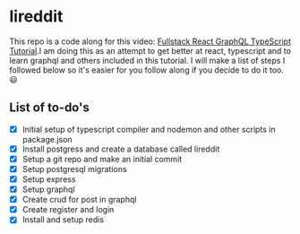 # lireddit

This repo is a code along for this video: [Fullstack React GraphQL TypeScript Tutorial](https://youtu.be/I6ypD7qv3Z8).I am doing this as an attempt to get better at react, typescript and to learn graphql and others included in this tutorial. I will make a list of steps I followed below so it's easier for you follow along if you decide to do it too. :smiley:

## List of to-do's

- [x] Initial setup of typescript compiler and nodemon and other scripts in package.json
- [x] Install postgress and create a database called lireddit
- [x] Setup a  git repo and make an initial commit
- [x] Setup postgresql migrations
- [x] Setup express
- [x] Setup graphql
- [x] Create crud for post in graphql
- [x] Create register and login
- [x] Install and setup redis